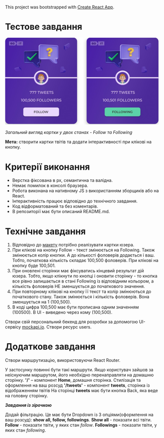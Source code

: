 This project was bootstrapped with [Create React App](https://github.com/facebook/create-react-app).

# Тестове завдання

![picture](public/task_image.png)

*Загальний вигляд картки у двох станах - Follow та Following*

<b>Мета:</b> створити картки твітів та додати інтерактивності при клікові на кнопку.

# Критерії виконання

<ul>
<li>Верстка фіксована в рх, семантична та валідна.</li>
<li>Немає помилок в консолі браузера.</li>
<li>Робота виконана на нативному JS з використанням зборщиків або на React.</li>
<li>Інтерактивність працює відповідно до технічного завдання.</li>
<li>Код відформатований та без коментарів.</li>
<li>В репозиторії має бути описаний README.md.</li>
</ul>

# Технічне завдання

1. Відповідно до [макету](https://www.figma.com/file/zun1oP6NmS2Lmgbcj6e1IG/Test?node-id=0-1&t=fKfPK1hQF3isHhAC-0) потрібно реалізувати картки юзера.
2. При клікові на кнопку Follow - текст змінюється на Following. Також змінюється колір кнопки. А до кількості фоловерів додається і ваш. Тобто, початкова кількість складає 100,500 фоловерів. При клікові на кнопку буде 100,501.
3. При оновлені сторінки має фіксуватись кінцевий результат дій юзера. Тобто, якщо клікнути по кнопці і оновити сторінку - то кнопка все рівно залишається в стані Following із відповідним кольором, а кількість фоловерів НЕ зменшується до початкового значення.
4. При повторному клікові на кнопку її текст та колір змінюються до початкового стану. Також змінюється і кількість фоловерів. Вона зменшується на 1 (100,500).
5. В коді цифра 100,500 має бути прописана одним значенням (100500). В UI - виведено через кому (100,500).

Створи свій персональний бекенд для розробки за допомогою UI-сервісу [mockapi.io](https://mockapi.io/projects). Створи ресурс users. 

# Додаткове завдання

Створи маршрутизацію, використовуючи React Router.

У застосунку повинні бути такі маршрути. Якщо користувач зайшов за неіснуючим маршрутом, його необхідно перенаправляти на домашню сторінку. **'/'** – компонент **Home**, домашня сторінка. Стилізація та оформлення на ваш розсуд **'/tweets'** - компонент **tweets**, сторінка із відображенням твітів На сторінці **tweets** має бути кнопка Back, яка веде на головну сторінку.

 <b>*Завдання із зірочкою*</b>

Додай фільтрацію. Це має бути Dropdown із 3 опціями(оформлення на ваш розсуд): <b>show all, follow, followings</b>. **Show all** - показати всі твіти. **Follow** - показати твіти, у яких стан *follow*. **Followings** - показати твіти, у яких стан *following*.

